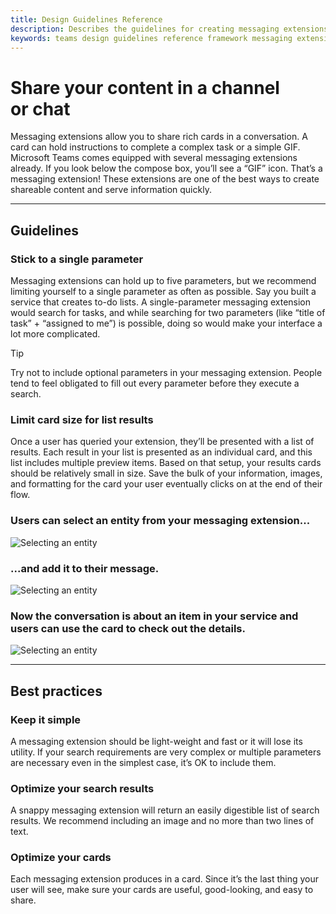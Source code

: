 ```yaml
---
title: Design Guidelines Reference
description: Describes the guidelines for creating messaging extensions and sharing content
keywords: teams design guidelines reference framework messaging extensions
---
```

# Share your content in a channel or chat

Messaging extensions allow you to share rich cards in a conversation. A card can hold instructions to complete a complex task or a simple GIF. Microsoft Teams comes equipped with several messaging extensions already. If you look below the compose box, you’ll see a “GIF” icon. That’s a messaging extension! These extensions are one of the best ways to create shareable content and serve information quickly.

---

## Guidelines

### Stick to a single parameter

Messaging extensions can hold up to five parameters, but we recommend limiting yourself to a single parameter as often as possible. Say you built a service that creates to-do lists. A single-parameter messaging extension would search for tasks, and while searching for two parameters (like “title of task” + “assigned to me”) is possible, doing so would make your interface a lot more complicated.

> [!TIP]
> Try not to include optional parameters in your messaging extension. People tend to feel obligated to fill out every parameter before they execute a search.

### Limit card size for list results

Once a user has queried your extension, they’ll be presented with a list of results. Each result in your list is presented as an individual card, and this list includes multiple preview items. Based on that setup, your results cards should be relatively small in size. Save the bulk of your information, images, and formatting for the card your user eventually clicks on at the end of their flow.

### Users can select an entity from your messaging extension...

![Selecting an entity](~/assets/images/framework/framework_message-extentions_01.png)

### ...and add it to their message.

![Selecting an entity](~/assets/images/framework/framework_message-extentions_02.png)

### Now the conversation is about an item in your service and users can use the card to check out the details.

![Selecting an entity](~/assets/images/framework/framework_message-extentions_03.png)

---

## Best practices

### Keep it simple

A messaging extension should be light-weight and fast or it will lose its utility. If your search requirements are very complex or multiple parameters are necessary even in the simplest case, it’s OK to include them. 

### Optimize your search results

A snappy messaging extension will return an easily digestible list of search results. We recommend including an image and no more than two lines of text.

### Optimize your cards

Each messaging extension produces in a card. Since it’s the last thing your user will see, make sure your cards are useful, good-looking, and easy to share.
